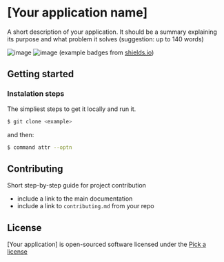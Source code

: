 # [Your application name]
A short description of your application. It should be a summary explaining its purpose and what problem it solves (suggestion: up to 140 words)
  
![image](https://img.shields.io/badge/Relevant%20-Badges-red) ![image](https://img.shields.io/badge/License-MIT-green)
(example badges from [shields.io](https://shields.io))

## Getting started

### Instalation steps
The simpliest steps to get it locally and run it.
```sh
$ git clone <example>
```
and then:
```sh
$ command attr --optn
```

## Contributing
Short step-by-step guide for project contribution
- include a link to the main documentation
- include a link to `contributing.md` from your repo

## License
[Your application] is open-sourced software licensed under the [Pick a license](https://opensource.org)